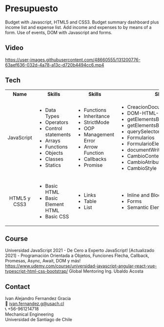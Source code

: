 # Presupuesto
Budget  with Javascript, HTML5 and CSS3. Budget summary dashboard plus income list and expense list.
Add income and expenses to by means of a form. Use of events, DOM with Javascript and forms.

<!-- Video -->
## Video
https://user-images.githubusercontent.com/48660555/131200776-63aef636-032d-4a78-a13c-d720b4494cc6.mp4

<!-- Tech -->
## Tech
<table>
  <tbody>
    <tr>
      <th align="center">Name</th>
      <th align="center">Skills</th>
      <th align="center">Skills</th>
       <th align="center">Skills</th>
       <th align="center">Skills</th>
    </tr>
    <tr>
      <td align="center">JavaScript</td>
      <td>
        <ul>
          <li>Data Types</li>
          <li>Operators</li>
           <li>Control statements</li>
          <li>Arrays </li>
          <li>Functions</li>
          <li>Objects</li>
           <li>Classes</li>
          <li>Statics</li>
        </ul>
      </td>
      <td>
        <ul>
          <li>Functions</li>
          <li>Inheritance</li>
           <li>StrictMode</li>
          <li>OOP</li>
          <li>Management Error</li>
            <li>Arrow Function</li>
          <li>Callbacks</li>
           <li>Promise</li>
        </ul>
      </td>
      <td>
         <ul>
          <li>CreacionDocumentoHTML</li>
          <li>DOM-HTML-JavaScript</li>
           <li>getElementsByTagName</li>
           <li>getElementsByClassName</li>
          <li>querySelectorAll</li>
           <li>Formularios</li>
          <li>FormularioElementosIndividuales</li>
          <li>documentWrite</li>
           <li>CambioContenidoHtml</li>
           <li>CambioAtributoHTML</li>
          <li>CambioStyle</li>
         </ul>
      </td>
      <td>
         <ul>
          <li>ManejoEventosDOM</li>
           <li>AsociarEventoHTML</li>
           <li>EventoOnload</li>
          <li>EventoOnchange</li>
           <li>EventoMouseOverOut</li>
          <li>EventoMouseDownUpClick</li>
          <li>EventoOnFocusOnBlur</li>
           <li>EventListener</li>
           <li>EventListenerFlecha</li>
         </ul>
      </td>
    </tr>
      <td align="center">HTML5 y CSS3</td>
      <td>
        <ul>
          <li>Basic HTML</li>
          <li>Basic Element HTML</li>
          <li>Basic CSS </li>
        </ul>
      </td>
      <td>
        <ul>
          <li>Links</li>
          <li>Table</li>
          <li>List</li>
        </ul>
      </td>
      <td>
        <ul>
          <li>Inline and Block Element</li>
          <li>Forms</li>
          <li>Semantic Element</li>
        </ul>
      </td>
    </tr>
  </tbody>
</table>

<!-- CONTACT -->
## Course
Universidad JavaScript 2021 - De Cero a Experto JavaScript!
[Actualizado 2021] - Programación Orientada a Objetos, Funciones Flecha, Callback, Promesas, Async, Await, DOM y más!
https://www.udemy.com/course/universidad-javascript-angular-react-vue-typescript-html-css-bootstrap/
Global Mentoring Ing. Ubaldo Acosta

<!-- CONTACT -->
## Contact
Ivan Alejandro Fernandez Gracia  
:email: ivan.fernandez.g@usach.cl  
:telephone_receiver: +56-961214718  
Mechanical Engineering  
Universidad de Santiago de Chile

